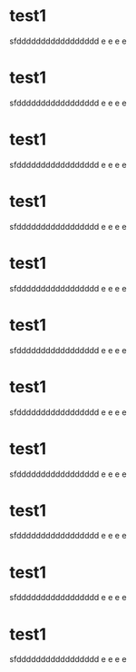 # test1

sfddddddddddddddddd
e
e
e
e
# test1

sfddddddddddddddddd
e
e
e
e
# test1

sfddddddddddddddddd
e
e
e
e
# test1

sfddddddddddddddddd
e
e
e
e
# test1

sfddddddddddddddddd
e
e
e
e
# test1

sfddddddddddddddddd
e
e
e
e
# test1

sfddddddddddddddddd
e
e
e
e
# test1

sfddddddddddddddddd
e
e
e
e
# test1

sfddddddddddddddddd
e
e
e
e
# test1

sfddddddddddddddddd
e
e
e
e
# test1

sfddddddddddddddddd
e
e
e
e
